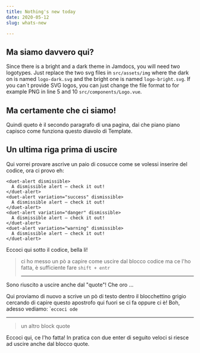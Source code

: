 ```yaml
---
title: Nothing's new today
date: 2020-05-12
slug: whats-new

---
```

## Ma siamo davvero qui?

Since there is a bright and a dark theme in Jamdocs, you will need two logotypes. Just replace the two svg files in `src/assets/img` where the dark on is named `logo-dark.svg` and the bright one is named `logo-bright.svg`. If you can´t provide SVG logos, you can just change the file format to for example PNG in line 5 and 10 `src/components/Logo.vue`.

## Ma certamente che ci siamo!

Quindi queto è il secondo paragrafo di una pagina, dai che piano piano capisco come funziona questo diavolo di Template.

## Un ultima riga prima di uscire

Qui vorrei provare ascrive un paio di cosucce come se volessi inserire del codice, ora ci provo eh:

    <duet-alert dismissible>
      A dismissible alert — check it out!
    </duet-alert>
    <duet-alert variation="success" dismissible>
      A dismissible alert — check it out!
    </duet-alert>
    <duet-alert variation="danger" dismissible>
      A dismissible alert — check it out!
    </duet-alert>
    <duet-alert variation="warning" dismissible>
      A dismissible alert — check it out!
    </duet-alert>

Eccoci qui sotto il codice, bella li!

> ci ho messo un pò a capire come uscire dal blocco codice ma ce l'ho fatta, è sufficiente fare ``shift + entr``
>
> ***

Sono riuscito a uscire anche dal "quote"! Che oro ...

Qui proviamo di nuovo a scrive un pò di testo dentro il blocchettino grigio cercando di capire questo apostrofo qui fuori se ci fa oppure ci è! Boh, adesso vediamo:  \```eccoci ode``

***

> un altro block quote

Eccoci qui, ce l'ho fatta! In pratica con due enter di seguito veloci si riesce ad uscire anche dal blocco quote.